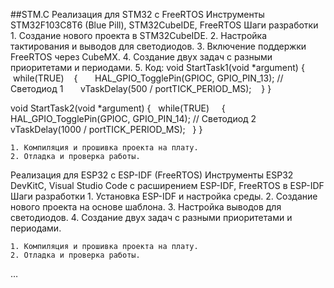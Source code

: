 ##STM.C
Реализация для STM32 с FreeRTOS
Инструменты
STM32F103C8T6 (Blue Pill), STM32CubeIDE, FreeRTOS
Шаги разработки
    1. Создание нового проекта в STM32CubeIDE.
    2. Настройка тактирования и выводов для светодиодов.
    3. Включение поддержки FreeRTOS через CubeMX.
    4. Создание двух задач с разными приоритетами и периодами.
    5. Код:
void StartTask1(void *argument)
{
   while(TRUE) 
   {
      HAL_GPIO_TogglePin(GPIOC, GPIO_PIN_13); // Светодиод 1
      vTaskDelay(500 / portTICK_PERIOD_MS);
   }
}

void StartTask2(void *argument) 
{
  while(TRUE)  
  {
      HAL_GPIO_TogglePin(GPIOC, GPIO_PIN_14); // Светодиод 2
      vTaskDelay(1000 / portTICK_PERIOD_MS);
  }
}

    1. Компиляция и прошивка проекта на плату.
    2. Отладка и проверка работы.


Реализация для ESP32 с ESP-IDF (FreeRTOS)
Инструменты
ESP32 DevKitC, Visual Studio Code с расширением ESP-IDF, FreeRTOS в ESP-IDF
Шаги разработки
    1. Установка ESP-IDF и настройка среды.
    2. Создание нового проекта на основе шаблона.
    3. Настройка выводов для светодиодов.
    4. Создание двух задач с разными приоритетами и периодами.
    


    1. Компиляция и прошивка проекта на плату.
    2. Отладка и проверка работы.
…